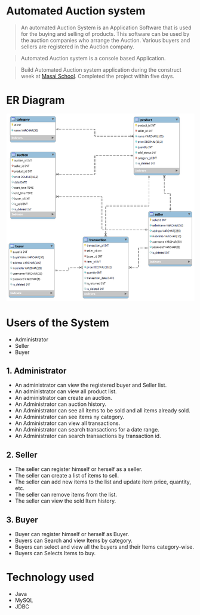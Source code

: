 # Automated Auction system


> An automated Auction System is an Application Software that is used for the buying and
selling of products. This software can be used by the auction companies who arrange
the Auction. Various buyers and sellers are registered in the Auction company.

> Automated Auction system is a console based Application.

> Build Automated Auction system application during the construct week at [Masai School](https://masaischool.com/). Completed the project within five days.


# ER Diagram

<p style="text-align:center"><img src="SB101_mysql.png"></p>


# Users of the System

- Administrator
- Seller
- Buyer

## 1. Administrator

- An administrator can view the registered buyer and Seller list.
- An administrator can view all product list.
- An administrator can create an auction.
- An Administrator can auction history.
- An Administrator can see all items to be sold and all items already sold.
- An Administrator can see items ny category.
- An Administrator can view all transactions.
- An Administrator can search transactions for a date range.
- An Administrator can search transactions by transaction id.

## 2. Seller

- The seller can register himself or herself as a seller.
- The seller can create a list of items to sell.
- The seller can add new items to the list and update item price, quantity, etc.
- The seller can remove items from the list.
- The seller can view the sold Item history.

## 3. Buyer

- Buyer can register himself or herself as Buyer.
- Buyers can Search and view Items by category.
- Buyers can select and view all the buyers and their Items category-wise.
- Buyers can Selects Items to buy.



# Technology used 

- Java 
- MySQL
- JDBC


